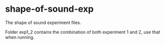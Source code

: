 # shape-of-sound-exp

The shape of sound experiment files. 

Folder exp1_2 contains the combination of both experiment 1 and 2, use that when running. 
